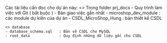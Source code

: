 Các tài liệu cần đọc cho dự án này:
    <> Trong folder prj_docs
    - Quy trình làm việc với Git ( bắt buộc )
    - Bản giao việc gần nhất
    - microshop_dev_module  : các module dự kiến của dự án
    - CSDL_MicroShop_Hung   : bản thiết kế CSDL

    <> database
    - database_schema.sql   : Bản vẽ CSDL cho MySQL
    - root_data             : Quy định những dữ liệu gốc cho CSDL
